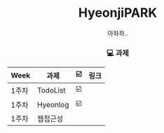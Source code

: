 <div align=center>

# HyeonjiPARK 
<p>아좌좌..</p>

###  💻 과제

| Week | 과제      | ☑️ | 링크 |
| ---- | -------- | -- |---- |
| 1주차 | TodoList | ☑️ | |
| 1주차 | Hyeonlog | ☑️ | |
| 1주차 | 웹접근성   |  | |

</div>
